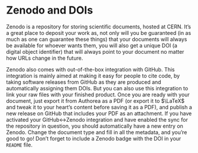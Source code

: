 # Zenodo and DOIs

Zenodo is a repository for storing scientific documents, hosted at CERN.
It’s a great place to deposit your work as, not only will you be guaranteed (in as much as one can guarantee these things) that your documents will always be available for whoever wants them, you will also get a unique DOI (a digital object identifier) that will always point to your document no matter how URLs change in the future.

Zenodo also comes with out-of-the-box integration with GitHub.
This integration is mainly aimed at making it easy for people to cite code, by taking software releases from GitHub as they are produced and automatically assigning them DOIs.
But you can also use this integration to link your raw files with your finished product.
Once you are ready with your document, just export it from Authorea as a PDF (or export it to $\LaTeX$ and tweak it to your heart’s content before saving it as a PDF), and publish a new release on GitHub that includes your PDF as an attachment.
If you have activated your GitHub&harr;Zenodo integration and have enabled the sync for the repository in question, you should automatically have a new entry on Zenodo.
Change the document type and fill in all the metadata, and you’re good to go!
Don’t forget to include a Zenodo badge with the DOI in your `README` file.
